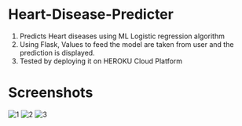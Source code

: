 # Heart-Disease-Predicter
1. Predicts Heart diseases using ML Logistic regression algorithm
2. Using Flask, Values to feed the model are taken from user and the prediction is displayed.
3. Tested by deploying it on HEROKU Cloud Platform


# Screenshots
![1](https://user-images.githubusercontent.com/75924276/131649303-a1d939b8-2039-44aa-b2bf-aeb2b870939d.jpg)
![2](https://user-images.githubusercontent.com/75924276/131649318-b1ab536a-b900-46f7-a87a-ff53f78c4f37.jpg)
![3](https://user-images.githubusercontent.com/75924276/131649324-c031efd1-648f-42a7-9111-34dc6827317d.jpg)
